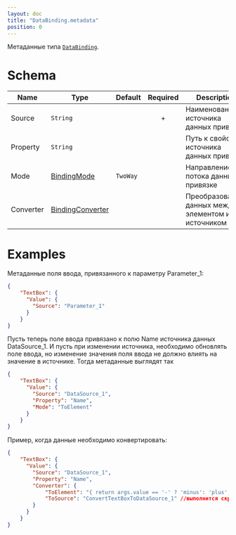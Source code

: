 ```yaml
---
layout: doc
title: "DataBinding.metadata"
position: 0
---
```


Метаданные типа [`DataBinding`](../).

# Schema

|Name|Type|Default|Required|Description|
|----|----|----|:--:|-----------|
|Source|`String`| | + |Наименование источника данных привязки|
|Property|`String`| | |Путь к свойству источника данных привязки|
|Mode|[BindingMode](../BindingMode/)|`TwoWay`| |Направление потока данных в привязке|
|Converter|[BindingConverter](../BindingConverter/)| | |Преобразователь данных между элементом и источником|

# Examples

Метаданные поля ввода, привязанного к параметру Parameter_1:

```json
{
	"TextBox": {
	  "Value": {
	    "Source": "Parameter_1"
	  }
	}
}
```

Пусть теперь поле ввода привязано к полю Name источника данных DataSource_1. И пусть при изменении источника, необходимо обновлять поле ввода, но изменение значения поля ввода не должно влиять на значение в источнике. Тогда метаданные выглядят так

```json
{
	"TextBox": {
	  "Value": {
	    "Source": "DataSource_1",
	    "Property": "Name",
	    "Mode": "ToElement"
	  }
	}
}
```

Пример, когда данные необходимо конвертировать:

```json
{
	"TextBox": {
	  "Value": {
	    "Source": "DataSource_1",
	    "Property": "Name",
	    "Converter": {
            "ToElement": "{ return args.value == '-' ? 'minus': 'plus'; }",
            "ToSource": "ConvertTextBoxToDataSource_1" //выполнится скрипт из контекста родительской view
        }
	  }
	}
}	
```